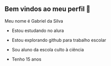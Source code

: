 ## Bem vindos ao meu perfil 👋

Meu nome é Gabriel da Silva

- Estou estudando no alura

- Estou explorando github para trabalho escolar

- Sou aluno da escola culto à ciência

- Tenho 15 anos


